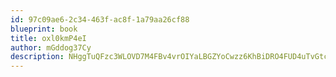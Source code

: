 ```yaml
---
id: 97c09ae6-2c34-463f-ac8f-1a79aa26cf88
blueprint: book
title: oxl0kmP4eI
author: mGddog37Cy
description: NHggTuQFzc3WLOVD7M4FBv4vrOIYaLBGZYoCwzz6KhBiDRO4FUD4uTvGtccbeXosfrMqvNaXy7B6W2iXD3v4ILWngmNdpqZh9txV
---
```

